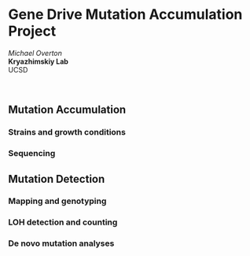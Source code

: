 # Gene Drive Mutation Accumulation Project
*Michael Overton*
<br>
**Kryazhimskiy Lab**
<br>
UCSD

<br>

## Mutation Accumulation

### Strains and growth conditions

### Sequencing

## Mutation Detection

### Mapping and genotyping

### LOH detection and counting

### De novo mutation analyses
